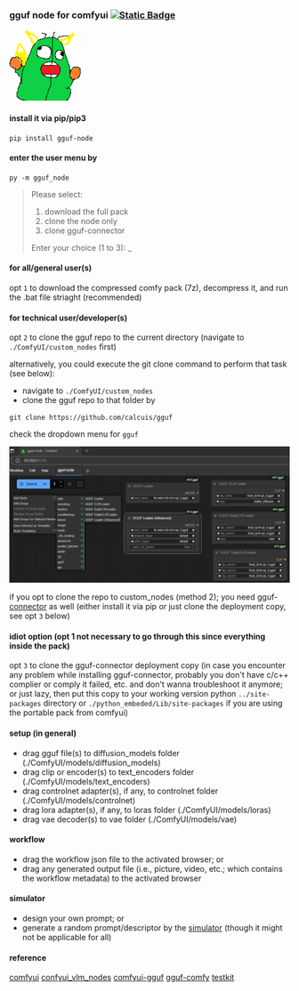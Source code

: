 ### gguf node for comfyui [![Static Badge](https://img.shields.io/badge/ver-0.0.6-black?logo=github)](https://github.com/calcuis/gguf/releases)

[<img src="https://raw.githubusercontent.com/calcuis/comfy/master/gguf.gif" width="128" height="128">](https://github.com/calcuis/gguf)

#### install it via pip/pip3
```
pip install gguf-node
```
#### enter the user menu by
```
py -m gguf_node
```
>Please select:
>1. download the full pack
>2. clone the node only
>3. clone gguf-connector
>
>Enter your choice (1 to 3): _
#### for all/general user(s)
opt `1` to download the compressed comfy pack (7z), decompress it, and run the .bat file striaght (recommended)
#### for technical user/developer(s)
opt `2` to clone the gguf repo to the current directory (navigate to `./ComfyUI/custom_nodes` first)

alternatively, you could execute the git clone command to perform that task (see below):
- navigate to `./ComfyUI/custom_nodes`
- clone the gguf repo to that folder by
```
git clone https://github.com/calcuis/gguf
```
check the dropdown menu for `gguf`

![screenshot](https://raw.githubusercontent.com/calcuis/comfy/master/gguf-node.png)

if you opt to clone the repo to custom_nodes (method 2); you need gguf-[connector](https://pypi.org/project/gguf-connector) as well (either install it via pip or just clone the deployment copy, see opt `3` below)
#### idiot option (opt 1 not necessary to go through this since everything inside the pack)
opt `3` to clone the gguf-connector deployment copy (in case you encounter any problem while installing gguf-connector, probably you don't have c/c++ complier or comply it failed, etc. and don't wanna troubleshoot it anymore; or just lazy, then put this copy to your working version python `../site-packages` directory or `./python_embeded/Lib/site-packages` if you are using the portable pack from comfyui)

#### setup (in general)
- drag gguf file(s) to diffusion_models folder (./ComfyUI/models/diffusion_models)
- drag clip or encoder(s) to text_encoders folder (./ComfyUI/models/text_encoders)
- drag controlnet adapter(s), if any, to controlnet folder (./ComfyUI/models/controlnet)
- drag lora adapter(s), if any, to loras folder (./ComfyUI/models/loras)
- drag vae decoder(s) to vae folder (./ComfyUI/models/vae)

#### workflow
- drag the workflow json file to the activated browser; or
- drag any generated output file (i.e., picture, video, etc.; which contains the workflow metadata) to the activated browser

#### simulator
- design your own prompt; or
- generate a random prompt/descriptor by the [simulator](https://prompt.calcuis.us) (though it might not be applicable for all)

#### reference
[comfyui](https://github.com/comfyanonymous/ComfyUI)
[confyui_vlm_nodes](https://github.com/gokayfem/ComfyUI_VLM_nodes)
[comfyui-gguf](https://github.com/city96/ComfyUI-GGUF)
[gguf-comfy](https://github.com/calcuis/gguf-comfy)
[testkit](https://huggingface.co/calcuis/gguf-node)
